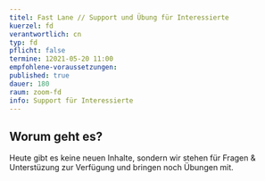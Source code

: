```yaml
---
titel: Fast Lane // Support und Übung für Interessierte
kuerzel: fd
verantwortlich: cn
typ: fd
pflicht: false
termine: 12021-05-20 11:00
empfohlene-voraussetzungen: 
published: true
dauer: 180
raum: zoom-fd
info: Support für Interessierte
---
```


## Worum geht es?
Heute gibt es keine neuen Inhalte, sondern wir stehen für Fragen & Unterstüzung zur Verfügung und bringen noch Übungen mit.
